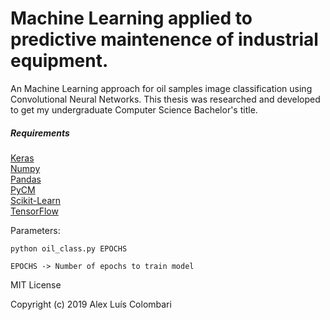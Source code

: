 # Machine Learning applied to predictive maintenence of industrial equipment.

An Machine Learning approach for oil samples image classification using Convolutional Neural Networks. This thesis was researched and developed to get my undergraduate Computer Science Bachelor's title.

##### Requirements

   [Keras](https://keras.io/)<br/>
   [Numpy](https://www.numpy.org/)<br/>
   [Pandas](https://pandas.pydata.org/)<br/>
   [PyCM](https://github.com/sepandhaghighi/pycm)<br/>
   [Scikit-Learn](https://scikit-learn.org/stable/)<br/>
   [TensorFlow](https://www.tensorflow.org/)
  

  Parameters:
  ```
  python oil_class.py EPOCHS
  
  EPOCHS -> Number of epochs to train model
  ```

MIT License

Copyright (c) 2019 Alex Luís Colombari
